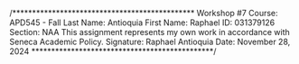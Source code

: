 /**********************************************
 Workshop #7
 Course: APD545 - Fall
 Last Name: Antioquia
 First Name: Raphael
 ID: 031379126
 Section: NAA
 This assignment represents my own work in accordance with Seneca Academic
 Policy.
 Signature: Raphael Antioquia
 Date: November 28, 2024
 **********************************************/
